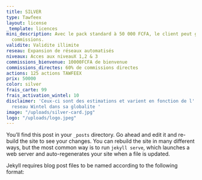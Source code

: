 ```yaml
---
title: SILVER
type: Tawfeex
layout: license
_template: licences
mini_description: Avec le pack standard à 50 000 FCFA, le client peut gagner 60% des
  commissions.
validite: Validite illimite
reseau: Expansion de réseaux automatisés
niveaux: Acces aux niveauX 1,2 & 3
commissions_bienvenue: 10000FCFA de bienvenue
commissions_directes: 60% de commissions directes
actions: 125 actions TAWFEEX
prix: 50000
color: silver
frais_carte: 99
frais_activation_wintel: 10
disclaimer: 'Ceux-ci sont des estimations et varient en fonction de l''expansion du
  reseau Wintel dans sa globalite '
image: "/uploads/silver-card.jpg"
logo: "/uploads/logo.jpeg"
---
```


You’ll find this post in your `_posts` directory. Go ahead and edit it and re-build the site to see your changes. You can rebuild the site in many different ways, but the most common way is to run `jekyll serve`, which launches a web server and auto-regenerates your site when a file is updated.

Jekyll requires blog post files to be named according to the following format:
